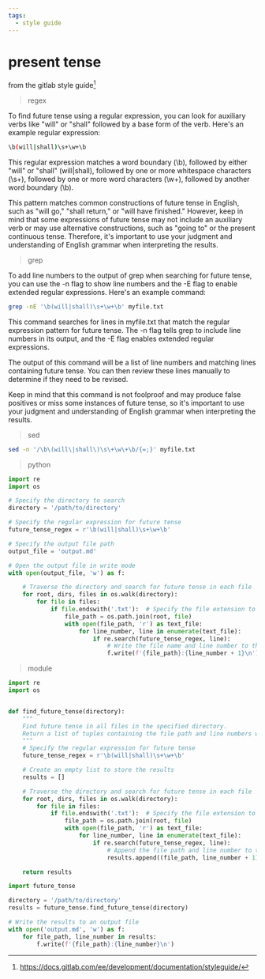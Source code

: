 ```yaml
---
tags:
  - style guide 
---
```

# present tense

from the gitlab style guide[^1]

> regex

To find future tense using a regular expression, you can look for auxiliary verbs like "will" or "shall" followed by a base form of the verb. Here's an example regular expression:

```sh
\b(will|shall)\s+\w+\b
```

This regular expression matches a word boundary (\b), followed by either "will" or "shall" (will|shall), followed by one or more whitespace characters (\s+), followed by one or more word characters (\w+), followed by another word boundary (\b).

This pattern matches common constructions of future tense in English, such as "will go," "shall return," or "will have finished." However, keep in mind that some expressions of future tense may not include an auxiliary verb or may use alternative constructions, such as "going to" or the present continuous tense. Therefore, it's important to use your judgment and understanding of English grammar when interpreting the results.

> grep

To add line numbers to the output of grep when searching for future tense, you can use the -n flag to show line numbers and the -E flag to enable extended regular expressions. Here's an example command:

```sh
grep -nE '\b(will|shall)\s+\w+\b' myfile.txt
```

This command searches for lines in myfile.txt that match the regular expression pattern for future tense. The -n flag tells grep to include line numbers in its output, and the -E flag enables extended regular expressions.

The output of this command will be a list of line numbers and matching lines containing future tense. You can then review these lines manually to determine if they need to be revised.

Keep in mind that this command is not foolproof and may produce false positives or miss some instances of future tense, so it's important to use your judgment and understanding of English grammar when interpreting the results.

> sed

```sh
sed -n '/\b\(will\|shall\)\s\+\w\+\b/{=;}' myfile.txt
```

> python

```py
import re
import os

# Specify the directory to search
directory = '/path/to/directory'

# Specify the regular expression for future tense
future_tense_regex = r'\b(will|shall)\s+\w+\b'

# Specify the output file path
output_file = 'output.md'

# Open the output file in write mode
with open(output_file, 'w') as f:

    # Traverse the directory and search for future tense in each file
    for root, dirs, files in os.walk(directory):
        for file in files:
            if file.endswith('.txt'):  # Specify the file extension to search
                file_path = os.path.join(root, file)
                with open(file_path, 'r') as text_file:
                    for line_number, line in enumerate(text_file):
                        if re.search(future_tense_regex, line):
                            # Write the file name and line number to the output file
                            f.write(f'{file_path}:{line_number + 1}\n')
```

> module

```py
import re
import os


def find_future_tense(directory):
    """
    Find future tense in all files in the specified directory.
    Return a list of tuples containing the file path and line numbers where future tense is found.
    """
    # Specify the regular expression for future tense
    future_tense_regex = r'\b(will|shall)\s+\w+\b'

    # Create an empty list to store the results
    results = []

    # Traverse the directory and search for future tense in each file
    for root, dirs, files in os.walk(directory):
        for file in files:
            if file.endswith('.txt'):  # Specify the file extension to search
                file_path = os.path.join(root, file)
                with open(file_path, 'r') as text_file:
                    for line_number, line in enumerate(text_file):
                        if re.search(future_tense_regex, line):
                            # Append the file path and line number to the results list
                            results.append((file_path, line_number + 1))

    return results

```

```py
import future_tense

directory = '/path/to/directory'
results = future_tense.find_future_tense(directory)

# Write the results to an output file
with open('output.md', 'w') as f:
    for file_path, line_number in results:
        f.write(f'{file_path}:{line_number}\n')

```

[^1]:<https://docs.gitlab.com/ee/development/documentation/styleguide/>